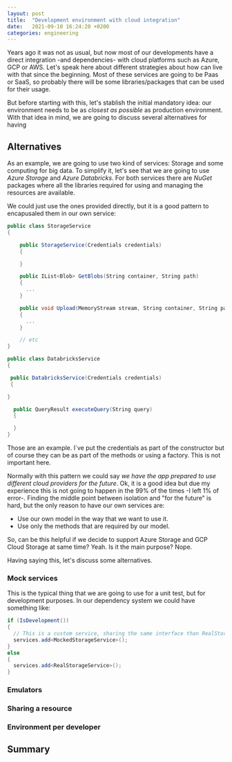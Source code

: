 ```yaml
---
layout: post
title:  "Development environment with cloud integration"
date:   2021-09-10 16:24:20 +0200
categories: engineering
---
```


Years ago it was not as usual, but now most of our developments have a direct integration -and dependencies- with cloud platforms such as Azure, GCP or AWS. Let's speak here about different strategies about how can live with that since the beginning. Most of these services are going to be Paas or SaaS, so probably there will be some libraries/packages that can be used for their usage.

But before starting with this, let's stablish the initial mandatory idea: our environment needs to be as *closest as possible* as production environment. With that idea in mind, we are going to discuss several alternatives for having 

## Alternatives

As an example, we are going to use two kind of services: Storage and some computing for big data. To simplify it, let's see that we are going to use *Azure Storage* and *Azure Databricks*. For both services there are *NuGet* packages where all the libraries required for using and managing the resources are available.

We could just use the ones provided directly, but it is a good pattern to encapusaled them in our own service:

```cs
public class StorageService 
{

    public StorageService(Credentials credentials) 
    {

    }

    public IList<Blob> GetBlobs(String container, String path) 
    {
      ...
    }

    public void Upload(MemoryStream stream, String container, String path)
    {
      ...
    }

    // etc
}
``` 

```cs
public class DatabricksService 
{

 public DatabricksService(Credentials credentials) 
 {

}

  public QueryResult executeQuery(String query) 
  {

  }
}
```

Those are an example. I`ve put the credentials as part of the constructor but of course they can be as part of the methods or using a factory. This is not important here.

Normally with this pattern we could say *we have the app prepared to use different cloud providers for the future*. Ok, it is a good idea but due my experience this is not going to happen in the 99% of the times -I left 1% of error-. Finding the middle point between isolation and "for the future" is hard, but the only reason to have our own services are:
- Use our own model in the way that we want to use it.
- Use only the methods that are required by our model.

So, can be this helpful if we decide to support Azure Storage and GCP Cloud Storage at same time? Yeah. Is it the main purpose? Nope.

Having saying this, let's discuss some alternatives.

### Mock services

This is the typical thing that we are going to use for a unit test, but for development purposes. In our dependency system we could have something like:

```cs
if (IsDevelopment()) 
{
  // This is a custom service, sharing the same interface than RealStorageService but with methods that do nothing
  services.add<MockedStorageService>();
}
else
{
  services.add<RealStorageService>();
}
```



### Emulators

### Sharing a resource

### Environment per developer

## Summary